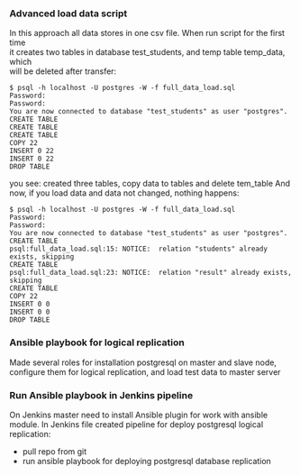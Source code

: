 ### Advanced load data script
In this approach all data stores in one csv file. When run script for the first time  
it creates two tables in database test_students, and temp table temp_data, which  
will be deleted after transfer:  
```angular2html
$ psql -h localhost -U postgres -W -f full_data_load.sql 
Password: 
Password: 
You are now connected to database "test_students" as user "postgres".
CREATE TABLE
CREATE TABLE
CREATE TABLE
COPY 22
INSERT 0 22
INSERT 0 22
DROP TABLE
```
you see: created three tables, copy data to tables and delete tem_table
And now, if you load data and data not changed, nothing happens:
```angular2html
$ psql -h localhost -U postgres -W -f full_data_load.sql 
Password: 
Password: 
You are now connected to database "test_students" as user "postgres".
CREATE TABLE
psql:full_data_load.sql:15: NOTICE:  relation "students" already exists, skipping
CREATE TABLE
psql:full_data_load.sql:23: NOTICE:  relation "result" already exists, skipping
CREATE TABLE
COPY 22
INSERT 0 0
INSERT 0 0
DROP TABLE
```

### Ansible playbook for logical replication
Made several roles for installation postgresql on master and slave node, configure them for logical replication,
and load test data to master server

### Run Ansible playbook in Jenkins pipeline
On Jenkins master need to install Ansible plugin for work with ansible module.
In Jenkins file created pipeline for deploy postgresql logical replication:
* pull repo from git
* run ansible playbook for deploying postgresql database replication 